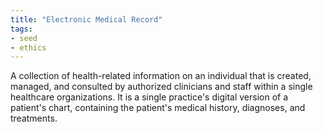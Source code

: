 ```yaml
---
title: "Electronic Medical Record"
tags:
- seed
- ethics
---
```


A collection of health-related information on an individual that is created, managed, and consulted by authorized clinicians and staff within a single healthcare organizations. It is a single practice's digital version of a patient's chart, containing the patient's medical history, diagnoses, and treatments.